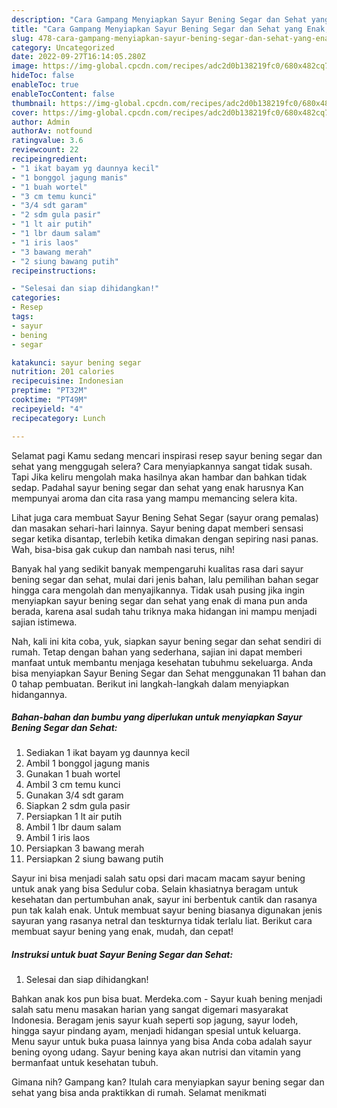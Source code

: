 ```yaml
---
description: "Cara Gampang Menyiapkan Sayur Bening Segar dan Sehat yang Enak, Buat Buka Puasa Lezat Sekali"
title: "Cara Gampang Menyiapkan Sayur Bening Segar dan Sehat yang Enak, Buat Buka Puasa Lezat Sekali"
slug: 478-cara-gampang-menyiapkan-sayur-bening-segar-dan-sehat-yang-enak-buat-buka-puasa-lezat-sekali
category: Uncategorized
date: 2022-09-27T16:14:05.280Z
image: https://img-global.cpcdn.com/recipes/adc2d0b138219fc0/680x482cq70/sayur-bening-segar-dan-sehat-foto-resep-utama.jpg
hideToc: false
enableToc: true
enableTocContent: false
thumbnail: https://img-global.cpcdn.com/recipes/adc2d0b138219fc0/680x482cq70/sayur-bening-segar-dan-sehat-foto-resep-utama.jpg
cover: https://img-global.cpcdn.com/recipes/adc2d0b138219fc0/680x482cq70/sayur-bening-segar-dan-sehat-foto-resep-utama.jpg
author: Admin
authorAv: notfound
ratingvalue: 3.6
reviewcount: 22
recipeingredient:
- "1 ikat bayam yg daunnya kecil"
- "1 bonggol jagung manis"
- "1 buah wortel"
- "3 cm temu kunci"
- "3/4 sdt garam"
- "2 sdm gula pasir"
- "1 lt air putih"
- "1 lbr daum salam"
- "1 iris laos"
- "3 bawang merah"
- "2 siung bawang putih"
recipeinstructions:

- "Selesai dan siap dihidangkan!"
categories:
- Resep
tags:
- sayur
- bening
- segar

katakunci: sayur bening segar 
nutrition: 201 calories
recipecuisine: Indonesian
preptime: "PT32M"
cooktime: "PT49M"
recipeyield: "4"
recipecategory: Lunch

---
```



Selamat pagi Kamu sedang mencari inspirasi resep sayur bening segar dan sehat yang menggugah selera? Cara menyiapkannya sangat tidak susah. Tapi Jika keliru mengolah maka hasilnya akan hambar dan bahkan tidak sedap. Padahal sayur bening segar dan sehat yang enak harusnya Kan mempunyai aroma dan cita rasa yang mampu memancing selera kita.


Lihat juga cara membuat Sayur Bening Sehat Segar (sayur orang pemalas) dan masakan sehari-hari lainnya. Sayur bening dapat memberi sensasi segar ketika disantap, terlebih ketika dimakan dengan sepiring nasi panas. Wah, bisa-bisa gak cukup dan nambah nasi terus, nih!

Banyak hal yang sedikit banyak mempengaruhi kualitas rasa dari sayur bening segar dan sehat, mulai dari jenis bahan, lalu pemilihan bahan segar hingga cara mengolah dan menyajikannya. Tidak usah pusing jika ingin menyiapkan sayur bening segar dan sehat yang enak di mana pun anda berada, karena asal sudah tahu triknya maka hidangan ini mampu menjadi sajian istimewa.


Nah, kali ini kita coba, yuk, siapkan sayur bening segar dan sehat sendiri di rumah. Tetap dengan bahan yang sederhana, sajian ini dapat memberi manfaat untuk membantu menjaga kesehatan tubuhmu sekeluarga. Anda bisa menyiapkan Sayur Bening Segar dan Sehat menggunakan 11 bahan dan 0 tahap pembuatan. Berikut ini langkah-langkah dalam menyiapkan hidangannya.

<!--inarticleads1-->

##### Bahan-bahan dan bumbu yang diperlukan untuk menyiapkan Sayur Bening Segar dan Sehat:

1. Sediakan 1 ikat bayam yg daunnya kecil
1. Ambil 1 bonggol jagung manis
1. Gunakan 1 buah wortel
1. Ambil 3 cm temu kunci
1. Gunakan 3/4 sdt garam
1. Siapkan 2 sdm gula pasir
1. Persiapkan 1 lt air putih
1. Ambil 1 lbr daum salam
1. Ambil 1 iris laos
1. Persiapkan 3 bawang merah
1. Persiapkan 2 siung bawang putih


Sayur ini bisa menjadi salah satu opsi dari macam macam sayur bening untuk anak yang bisa Sedulur coba. Selain khasiatnya beragam untuk kesehatan dan pertumbuhan anak, sayur ini berbentuk cantik dan rasanya pun tak kalah enak. Untuk membuat sayur bening biasanya digunakan jenis sayuran yang rasanya netral dan teskturnya tidak terlalu liat. Berikut cara membuat sayur bening yang enak, mudah, dan cepat! 

<!--inarticleads2-->

##### Instruksi untuk buat Sayur Bening Segar dan Sehat:


1. Selesai dan siap dihidangkan!

Bahkan anak kos pun bisa buat. Merdeka.com - Sayur kuah bening menjadi salah satu menu masakan harian yang sangat digemari masyarakat Indonesia. Beragam jenis sayur kuah seperti sop jagung, sayur lodeh, hingga sayur pindang ayam, menjadi hidangan spesial untuk keluarga. Menu sayur untuk buka puasa lainnya yang bisa Anda coba adalah sayur bening oyong udang. Sayur bening kaya akan nutrisi dan vitamin yang bermanfaat untuk kesehatan tubuh. 

Gimana nih? Gampang kan? Itulah cara menyiapkan sayur bening segar dan sehat yang bisa anda praktikkan di rumah. Selamat menikmati

